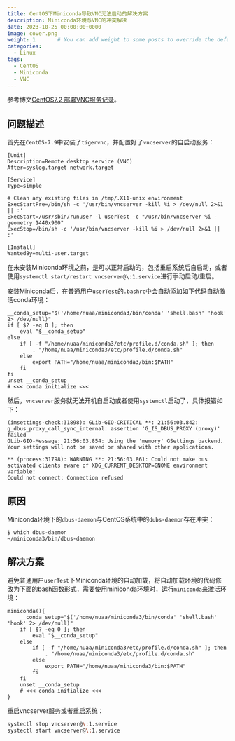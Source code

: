 ```yaml
---
title: CentOS下Miniconda导致VNC无法启动的解决方案
description: Miniconda环境与VNC的冲突解决
date: 2023-10-25 00:00:00+0000
image: cover.png
weight: 1       # You can add weight to some posts to override the default sorting (date descending)
categories:
  - Linux
tags:
  - CentOS
  - Miniconda
  - VNC
---
```

参考博文[CentOS7.2 部署VNC服务记录](https://www.cnblogs.com/kevingrace/p/5821450.html)。

## 问题描述
首先在`CentOS-7.9`中安装了`tigervnc`，并配置好了`vncserver`的自启动服务： 
```service
[Unit]
Description=Remote desktop service (VNC)
After=syslog.target network.target

[Service]
Type=simple

# Clean any existing files in /tmp/.X11-unix environment
ExecStartPre=/bin/sh -c '/usr/bin/vncserver -kill %i > /dev/null 2>&1 || :'
ExecStart=/usr/sbin/runuser -l userTest -c "/usr/bin/vncserver %i -geometry 1440x900"
ExecStop=/bin/sh -c '/usr/bin/vncserver -kill %i > /dev/null 2>&1 || :'

[Install]
WantedBy=multi-user.target
```
在未安装Miniconda环境之前，是可以正常启动的，包括重启系统后自启动，或者使用`systemctl start/restart vncserver@\:1.service`进行手动启动/重启。

安装Miniconda后，在普通用户`userTest`的`.bashrc`中会自动添加如下代码自动激活conda环境：
```
__conda_setup="$('/home/nuaa/miniconda3/bin/conda' 'shell.bash' 'hook' 2> /dev/null)"
if [ $? -eq 0 ]; then
    eval "$__conda_setup"
else
    if [ -f "/home/nuaa/miniconda3/etc/profile.d/conda.sh" ]; then
        . "/home/nuaa/miniconda3/etc/profile.d/conda.sh"
    else
        export PATH="/home/nuaa/miniconda3/bin:$PATH"
    fi
fi
unset __conda_setup
# <<< conda initialize <<<
```

然后，`vncserver`服务就无法开机自启动或者使用`systemctl`启动了，具体报错如下：
```
(imsettings-check:31898): GLib-GIO-CRITICAL **: 21:56:03.842: g_dbus_proxy_call_sync_internal: assertion 'G_IS_DBUS_PROXY (proxy)' failed
GLib-GIO-Message: 21:56:03.854: Using the 'memory' GSettings backend.  Your settings will not be saved or shared with other applications.
 
** (process:31798): WARNING **: 21:56:03.861: Could not make bus activated clients aware of XDG_CURRENT_DESKTOP=GNOME environment variable:
Could not connect: Connection refused
```

## 原因
Miniconda环境下的`dbus-daemon`与CentOS系统中的`dubs-daemon`存在冲突：
```
$ which dbus-daemon
~/miniconda3/bin/dbus-daemon
```

## 解决方案
避免普通用户`userTest`下Miniconda环境的自动加载，将自动加载环境的代码修改为下面的bash函数形式，需要使用miniconda环境时，运行`miniconda`来激活环境：
```
miniconda(){
    __conda_setup="$('/home/nuaa/miniconda3/bin/conda' 'shell.bash' 'hook' 2> /dev/null)"
    if [ $? -eq 0 ]; then
        eval "$__conda_setup"
    else
        if [ -f "/home/nuaa/miniconda3/etc/profile.d/conda.sh" ]; then
            . "/home/nuaa/miniconda3/etc/profile.d/conda.sh"
        else
            export PATH="/home/nuaa/miniconda3/bin:$PATH"
        fi
    fi
    unset __conda_setup
    # <<< conda initialize <<<
}
```
重启vncserver服务或者重启系统：
```sh
systectl stop vncserver@\:1.service
systectl start vncserver@\:1.service
```
